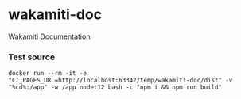 # wakamiti-doc
Wakamiti Documentation
 
### Test source
```
docker run --rm -it -e "CI_PAGES_URL=http://localhost:63342/temp/wakamiti-doc/dist" -v "%cd%:/app" -w /app node:12 bash -c "npm i && npm run build"
```